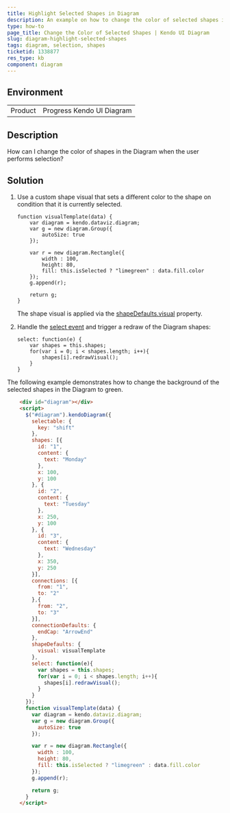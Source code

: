 ```yaml
---
title: Highlight Selected Shapes in Diagram
description: An example on how to change the color of selected shapes in order to highlight them.
type: how-to
page_title: Change the Color of Selected Shapes | Kendo UI Diagram
slug: diagram-highlight-selected-shapes
tags: diagram, selection, shapes
ticketid: 1338877
res_type: kb
component: diagram
---
```


## Environment

<table>
 <tr>
  <td>Product</td>
  <td>Progress Kendo UI Diagram</td>
 </tr>
</table>


## Description

How can I change the color of shapes in the Diagram when the user performs selection?

## Solution

1. Use a custom shape visual that sets a different color to the shape on condition that it is currently selected.
	```
    function visualTemplate(data) {
        var diagram = kendo.dataviz.diagram;
        var g = new diagram.Group({
            autoSize: true
        });
    
        var r = new diagram.Rectangle({
            width : 100,
            height: 80,
            fill: this.isSelected ? "limegreen" : data.fill.color
        });
        g.append(r);
        
        return g;
    }
	```

    The shape visual is applied via the [shapeDefaults.visual](/api/javascript/dataviz/ui/diagram/configuration/shapedefaults.visual) property.
1. Handle the [select event](/api/javascript/dataviz/ui/diagram/events/select) and trigger a redraw of the Diagram shapes:
    
	```
    select: function(e) {
        var shapes = this.shapes;
        for(var i = 0; i < shapes.length; i++){
            shapes[i].redrawVisual();
        }
    }
	```

The following example demonstrates how to change the background of the selected shapes in the Diagram to green.

```html
    <div id="diagram"></div>
    <script>
      $("#diagram").kendoDiagram({
        selectable: {
          key: "shift"
        },
        shapes: [{
          id: "1",
          content: {
            text: "Monday"
          },
          x: 100,
          y: 100
        }, {
          id: "2",
          content: {
            text: "Tuesday"
          },
          x: 250,
          y: 100
        }, {
          id: "3",
          content: {
            text: "Wednesday"
          },
          x: 350,
          y: 250
        }],
        connections: [{
          from: "1",
          to: "2"
        },{
          from: "2",
          to: "3"
        }],
        connectionDefaults: {
          endCap: "ArrowEnd"
        },
        shapeDefaults: {
          visual: visualTemplate
        },
        select: function(e){
          var shapes = this.shapes;
          for(var i = 0; i < shapes.length; i++){
            shapes[i].redrawVisual();
          }
        }
      });
      function visualTemplate(data) {
        var diagram = kendo.dataviz.diagram;
        var g = new diagram.Group({
          autoSize: true
        });

        var r = new diagram.Rectangle({
          width : 100,
          height: 80,
          fill: this.isSelected ? "limegreen" : data.fill.color
        });
        g.append(r);

        return g;
      }
    </script>
```
